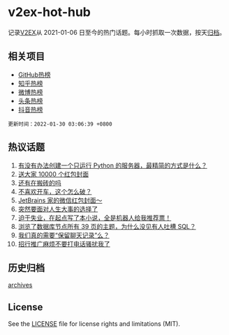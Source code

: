 # v2ex-hot-hub

 记录[V2EX](https://www.v2ex.com/)从 2021-01-06 日至今的热门话题。每小时抓取一次数据，按天[归档](archives)。
 
 ## 相关项目

- [GitHub热榜](https://github.com/snaildev/github-hot-hub)
- [知乎热榜](https://github.com/snaildev/zhihu-hot-hub)
- [微博热榜](https://github.com/snaildev/weibo-hot-hub)
- [头条热榜](https://github.com/snaildev/toutiao-hot-hub)
- [抖音热榜](https://github.com/snaildev/douyin-hot-hub)


 `更新时间：2022-01-30 03:06:39 +0800`

## 热议话题

1. [有没有办法创建一个只运行 Python 的服务器，最精简的方式是什么？](https://www.v2ex.com/t/831269)
1. [送大家 10000 个红包封面](https://www.v2ex.com/t/831223)
1. [还有在搬砖的吗](https://www.v2ex.com/t/831271)
1. [不喜欢开车，这个怎么破？](https://www.v2ex.com/t/831274)
1. [JetBrains 家的微信红包封面～](https://www.v2ex.com/t/831233)
1. [突然要面对人生大事的选择了](https://www.v2ex.com/t/831314)
1. [迫于失业，在起点写了本小说，全是机器人给我推荐票！](https://www.v2ex.com/t/831260)
1. [浏览了数据库节点所有 39 页的主题，为什么没见有人吐槽 SQL？](https://www.v2ex.com/t/831211)
1. [我们真的需要“保留聊天记录”么？](https://www.v2ex.com/t/831336)
1. [招行推广麻烦不要打电话骚扰我了](https://www.v2ex.com/t/831304)

## 历史归档

[archives](archives)

## License

See the [LICENSE](LICENSE) file for license rights and limitations (MIT).
